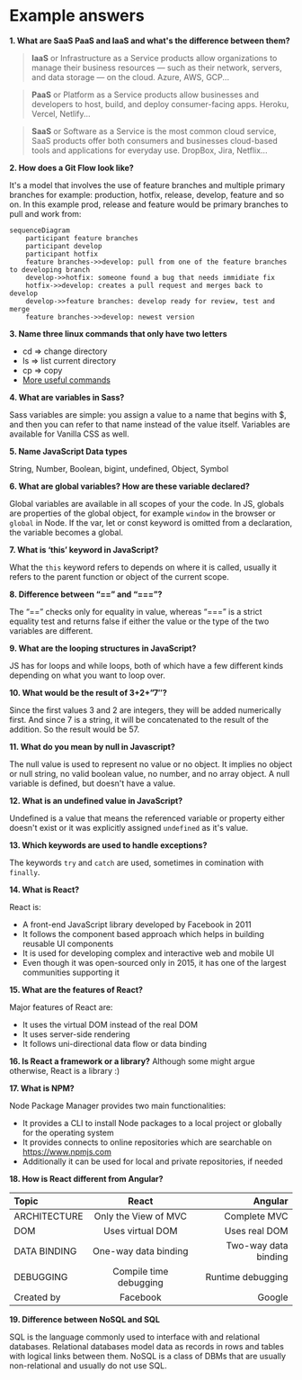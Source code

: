 # Example answers


**1. What are SaaS PaaS and IaaS and what's the difference between them?**

> **IaaS** or Infrastructure as a Service products allow organizations to manage their business resources — such as their network, servers, and data storage — on the cloud. Azure, AWS, GCP...

> **PaaS** or Platform as a Service products allow businesses and developers to host, build, and deploy consumer-facing apps. Heroku, Vercel, Netlify...

> **SaaS** or Software as a Service is the most common cloud service, SaaS products offer both consumers and businesses cloud-based tools and applications for everyday use. DropBox, Jira, Netflix...

**2. How does a Git Flow look like?**

It's a model that involves the use of feature branches and multiple primary branches for example: production, hotfix, release, develop, feature and so on. In this example prod, release and feature would be primary branches to pull and work from:

```mermaid
sequenceDiagram
    participant feature branches
    participant develop
    participant hotfix
    feature branches->>develop: pull from one of the feature branches to developing branch
    develop->>hotfix: someone found a bug that needs immidiate fix
    hotfix->>develop: creates a pull request and merges back to develop
    develop->>feature branches: develop ready for review, test and merge
    feature branches->>develop: newest version
```

**3. Name three linux commands that only have two letters**

- cd => change directory
- ls => list current directory
- cp => copy
- [More useful commands](https://www.davekb.com/browse_computer_tips:linux_two_letter_commands:txt)

**4. What are variables in Sass?**

Sass variables are simple: you assign a value to a name that begins with $, and then you can refer to that name instead of the value itself. Variables are available for Vanilla CSS as well.

**5. Name JavaScript Data types**

String, Number, Boolean, bigint, undefined, Object, Symbol

**6. What are global variables? How are these variable declared?**

Global variables are available in all scopes of your the code. In JS, globals are properties of the global object, for example `window` in the browser or `global` in Node. If the var, let or const keyword is omitted from a declaration, the variable becomes a global.

**7. What is ‘this’ keyword in JavaScript?**

What the `this` keyword refers to depends on where it is called, usually it refers to the parent function or object of the current scope.

**8. Difference between “==” and “===”?**

The “==” checks only for equality in value, whereas “===” is a strict equality test and returns false if either the value or the type of the two variables are different.

**9. What are the looping structures in JavaScript?**

JS has for loops and while loops, both of which have a few different kinds depending on what you want to loop over.

**10. What would be the result of 3+2+”7″?**

Since the first values 3 and 2 are integers, they will be added numerically first. And since 7 is a string, it will be concatenated to the result of the addition. So the result would be 57.

**11. What do you mean by null in Javascript?**

The null value is used to represent no value or no object. It implies no object or null string, no valid boolean value, no number, and no array object. A null variable is defined, but doesn't have a value.

**12. What is an undefined value in JavaScript?**

Undefined is a value that means the referenced variable or property either doesn't exist or it was explicitly assigned `undefined` as it's value.

**13. Which keywords are used to handle exceptions?**

The keywords `try` and `catch` are used, sometimes in comination with `finally`.

**14. What is React?**

React is:
* A front-end JavaScript library developed by Facebook in 2011
* It follows the component based approach which helps in building reusable UI components
* It is used for developing complex and interactive web and mobile UI
* Even though it was open-sourced only in 2015, it has one of the largest communities supporting it

**15. What are the features of React?**

Major features of React are:
* It uses the virtual DOM instead of the real DOM
* It uses server-side rendering
* It follows uni-directional data flow or data binding

**16. Is React a framework or a library?**
Although some might argue otherwise, React is a library :)

**17. What is NPM?**

Node Package Manager provides two main functionalities:
* It provides a CLI to install Node packages to a local project or globally for the operating system
* It provides connects to online repositories which are searchable on https://www.npmjs.com
* Additionally it can be used for local and private repositories, if needed

**18. How is React different from Angular?**

Topic | React | Angular
| :--- | :---: | ---:
ARCHITECTURE  | Only the View of MVC | Complete MVC
DOM  | Uses virtual DOM | Uses real DOM
DATA BINDING  | One-way data binding | Two-way data binding
DEBUGGING  | Compile time debugging | Runtime debugging
Created by  | Facebook | Google

**19. Difference between NoSQL and SQL**

SQL is the language commonly used to interface with and relational databases. Relational databases model data as records in rows and tables with logical links between them. NoSQL is a class of DBMs that are usually non-relational and usually do not use SQL.
